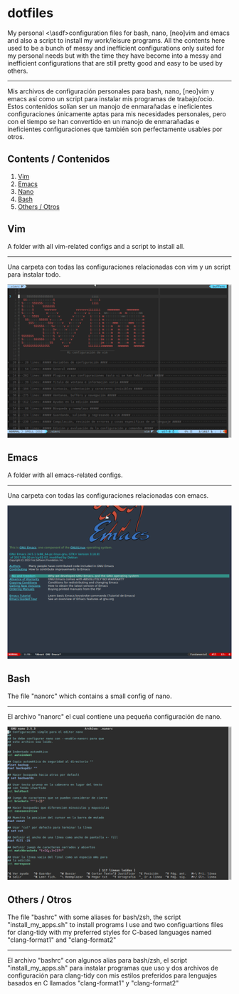 # dotfiles

My personal <\asdf\>configuration files for bash, nano, [neo]vim and emacs and also a
script to install my work/leisure programs. All the contents here used to be a
bunch of messy and inefficient configurations only suited for my personal needs
but with the time they have become into a messy and inefficient configurations
that are still pretty good and easy to be used by others.
********************************************************************************
Mis archivos de configuración personales para bash, nano, [neo]vim y emacs así
como un script para instalar mis programas de trabajo/ocio. Estos contenidos
solían ser un manojo de enmarañadas e ineficientes configuraciones únicamente
aptas para mis necesidades personales, pero con el tiempo se han convertido en
un manojo de enmarañadas e ineficientes configuraciones que también son
perfectamente usables por otros.

## Contents / Contenidos

1. [Vim](#vim)
2. [Emacs](#emacs)
3. [Nano](#nano)
4. [Bash](#bash)
5. [Others / Otros](#others)

<a name="vim"></a>
## Vim

A folder with all vim-related configs and a script to install all.
********************************************************************************
Una carpeta con todas las configuraciones relacionadas con vim y un script para
instalar todo.

![vim_look](./screenshots/vim.gif)

<a name="emacs"></a>
## Emacs

A folder with all emacs-related configs.
********************************************************************************
Una carpeta con todas las configuraciones relacionadas con emacs.

![emacs_look](./screenshots/emacs.gif)

<a name="bash"></a>
## Bash

The file "nanorc" which contains a small config of nano.
********************************************************************************
El archivo "nanorc" el cual contiene una pequeña configuración de nano.

![nano_look](./screenshots/nano.gif)

<a name="others"></a>
## Others / Otros

The file "bashrc" with some aliases for bash/zsh, the script
"install_my_apps.sh" to install programs I use and two configuartions files for
clang-tidy with my preferred styles for C-based languages named "clang-format1"
and "clang-format2"
********************************************************************************
El archivo "bashrc" con algunos alias para bash/zsh, el script
"install_my_apps.sh" para instalar programas que uso y dos archivos de
configuración para clang-tidy con mis estilos preferidos para lenguajes basados
en C llamados "clang-format1" y "clang-format2"
